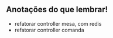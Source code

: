## Anotações do que lembrar!

- refatorar controller mesa, com redis
- refatorar controller comanda

